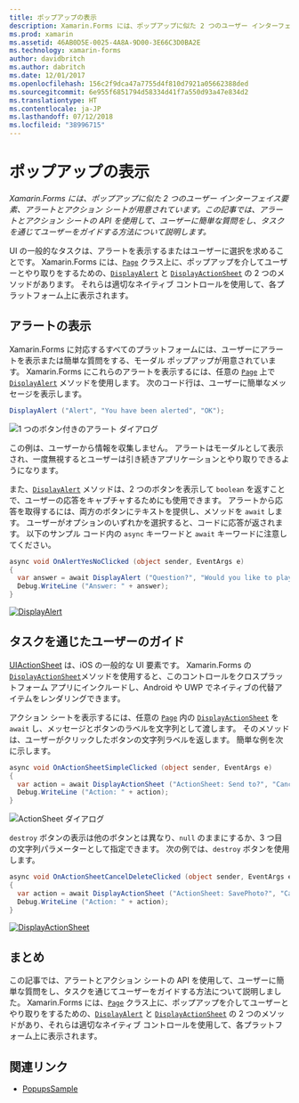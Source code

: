 ```yaml
---
title: ポップアップの表示
description: Xamarin.Forms には、ポップアップに似た 2 つのユーザー インターフェイス要素、アラートとアクション シートが用意されています。 この記事では、アラートとアクション シートの API を使用して、ユーザーに簡単な質問をし、タスクを通じてユーザーをガイドする方法について説明します。
ms.prod: xamarin
ms.assetid: 46AB0D5E-0025-4A8A-9D00-3E66C3D0BA2E
ms.technology: xamarin-forms
author: davidbritch
ms.author: dabritch
ms.date: 12/01/2017
ms.openlocfilehash: 156c2f9dca47a7755d4f810d7921a05662388ded
ms.sourcegitcommit: 6e955f6851794d58334d41f7a550d93a47e834d2
ms.translationtype: HT
ms.contentlocale: ja-JP
ms.lasthandoff: 07/12/2018
ms.locfileid: "38996715"
---
```

# <a name="displaying-pop-ups"></a>ポップアップの表示

_Xamarin.Forms には、ポップアップに似た 2 つのユーザー インターフェイス要素、アラートとアクション シートが用意されています。この記事では、アラートとアクション シートの API を使用して、ユーザーに簡単な質問をし、タスクを通じてユーザーをガイドする方法について説明します。_

UI の一般的なタスクは、アラートを表示するまたはユーザーに選択を求めることです。 Xamarin.Forms には、[`Page`](xref:Xamarin.Forms.Page) クラス上に、ポップアップを介してユーザーとやり取りをするための、[`DisplayAlert`](xref:Xamarin.Forms.Page.DisplayAlert*) と [`DisplayActionSheet`](xref:Xamarin.Forms.Page.DisplayActionSheet*) の 2 つのメソッドがあります。 それらは適切なネイティブ コントロールを使用して、各プラットフォーム上に表示されます。

## <a name="displaying-an-alert"></a>アラートの表示

Xamarin.Forms に対応するすべてのプラットフォームには、ユーザーにアラートを表示または簡単な質問をする、モーダル ポップアップが用意されています。 Xamarin.Forms にこれらのアラートを表示するには、任意の [`Page`](xref:Xamarin.Forms.Page) 上で [`DisplayAlert`](xref:Xamarin.Forms.Page.DisplayAlert*) メソッドを使用します。 次のコード行は、ユーザーに簡単なメッセージを表示します。

```csharp
DisplayAlert ("Alert", "You have been alerted", "OK");
```

![](pop-ups-images/alert.png "1 つのボタン付きのアラート ダイアログ")

この例は、ユーザーから情報を収集しません。 アラートはモーダルとして表示され、一度無視するとユーザーは引き続きアプリケーションとやり取りできるようになります。

また、[`DisplayAlert`](xref:Xamarin.Forms.Page.DisplayAlert*) メソッドは、2 つのボタンを表示して `boolean` を返すことで、ユーザーの応答をキャプチャするためにも使用できます。 アラートから応答を取得するには、両方のボタンにテキストを提供し、メソッドを `await` します。 ユーザーがオプションのいずれかを選択すると、コードに応答が返されます。 以下のサンプル コード内の `async` キーワードと `await` キーワードに注意してください。

```csharp
async void OnAlertYesNoClicked (object sender, EventArgs e)
{
  var answer = await DisplayAlert ("Question?", "Would you like to play a game", "Yes", "No");
  Debug.WriteLine ("Answer: " + answer);
}
```

[![DisplayAlert](pop-ups-images/alert2-sml.png "2 つのボタン付きのアラート ダイアログ")](pop-ups-images/alert2.png#lightbox "2 つのボタン付きのアラート ダイアログ")

## <a name="guiding-users-through-tasks"></a>タスクを通じたユーザーのガイド

[UIActionSheet](https://developer.apple.com/library/ios/documentation/uikit/reference/uiactionsheet_class/Reference/Reference.html) は、iOS の一般的な UI 要素です。 Xamarin.Forms の [`DisplayActionSheet`](xref:Xamarin.Forms.Page.DisplayActionSheet*)メソッドを使用すると、このコントロールをクロスプラットフォーム アプリにインクルードし、Android や UWP でネイティブの代替アイテムをレンダリングできます。

アクション シートを表示するには、任意の [`Page`](xref:Xamarin.Forms.Page) 内の [`DisplayActionSheet`](xref:Xamarin.Forms.Page.DisplayActionSheet*) を `await` し、メッセージとボタンのラベルを文字列として渡します。 そのメソッドは、ユーザーがクリックしたボタンの文字列ラベルを返します。 簡単な例を次に示します。

```csharp
async void OnActionSheetSimpleClicked (object sender, EventArgs e)
{
  var action = await DisplayActionSheet ("ActionSheet: Send to?", "Cancel", null, "Email", "Twitter", "Facebook");
  Debug.WriteLine ("Action: " + action);
}
```

![](pop-ups-images/action.png "ActionSheet ダイアログ")

`destroy` ボタンの表示は他のボタンとは異なり、`null` のままにするか、3 つ目の文字列パラメーターとして指定できます。 次の例では、`destroy` ボタンを使用します。

```csharp
async void OnActionSheetCancelDeleteClicked (object sender, EventArgs e)
{
  var action = await DisplayActionSheet ("ActionSheet: SavePhoto?", "Cancel", "Delete", "Photo Roll", "Email");
  Debug.WriteLine ("Action: " + action);
}
```

[![DisplayActionSheet](pop-ups-images/action2-sml.png "destroy ボタン付きのアクション シート ダイアログ")](pop-ups-images/action2.png#lightbox "destroy ボタン付きのアクション シート ダイアログ")

## <a name="summary"></a>まとめ

この記事では、アラートとアクション シートの API を使用して、ユーザーに簡単な質問をし、タスクを通じてユーザーをガイドする方法について説明しました。 Xamarin.Forms には、[`Page`](xref:Xamarin.Forms.Page) クラス上に、ポップアップを介してユーザーとやり取りをするための、[`DisplayAlert`](xref:Xamarin.Forms.Page.DisplayAlert*) と [`DisplayActionSheet`](xref:Xamarin.Forms.Page.DisplayActionSheet*) の 2 つのメソッドがあり、それらは適切なネイティブ コントロールを使用して、各プラットフォーム上に表示されます。



## <a name="related-links"></a>関連リンク

- [PopupsSample](https://developer.xamarin.com/samples/xamarin-forms/Navigation/Pop-ups/)

